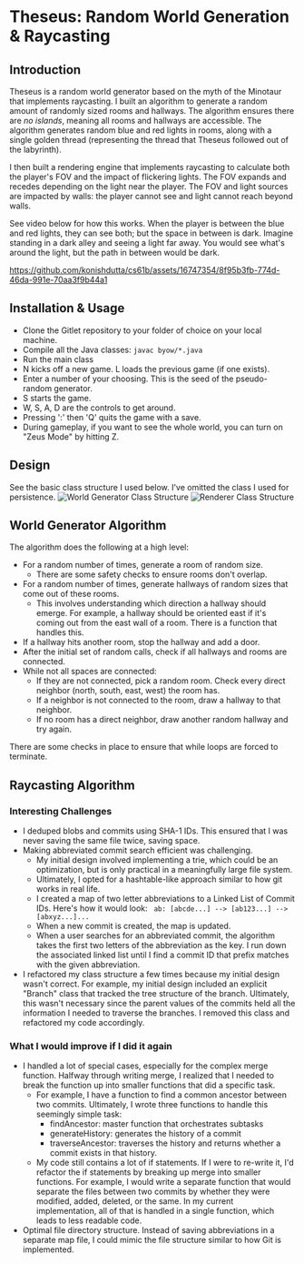 # Theseus: Random World Generation & Raycasting

## Introduction
Theseus is a random world generator based on the myth
of the Minotaur that implements raycasting. I built an algorithm
to generate a random amount of randomly sized rooms and hallways.
The algorithm ensures there are *no islands*, meaning all rooms and hallways
are accessible. The algorithm generates random blue and red lights in rooms, along with a single
golden thread (representing the thread that Theseus followed out of the labyrinth).

I then built a rendering engine that implements raycasting to calculate both
the player's FOV and the impact of flickering lights. The FOV expands and recedes
depending on the light near the player. The FOV and light sources are impacted by
walls: the player cannot see and light cannot reach beyond walls.

See video below for how this works. When the player is between the blue and red lights, they can
see both; but the space in between is dark. Imagine standing in a dark alley and seeing a light
far away. You would see what's around the light, but the path in between would be dark.

https://github.com/konishdutta/cs61b/assets/16747354/8f95b3fb-774d-46da-991e-70aa3f9b44a1

## Installation & Usage
- Clone the Gitlet repository to your folder of choice on your local machine.
- Compile all the Java classes:
  ```javac byow/*.java```
- Run the main class
- N kicks off a new game. L loads the previous game (if one exists).
- Enter a number of your choosing. This is the seed of the pseudo-random generator.
- S starts the game.
- W, S, A, D are the controls to get around.
- Pressing ':' then 'Q' quits the game with a save.
- During gameplay, if you want to see the whole world, you can turn on "Zeus Mode" by hitting Z.

## Design
See the basic class structure I used below. I've omitted the class I used for persistence.
![World Generator Class Structure](https://github.com/konishdutta/cs61b/assets/16747354/d873549e-c9e7-42a8-be28-a1e6c7ee366e)
![Renderer Class Structure](https://github.com/konishdutta/cs61b/assets/16747354/3a1b43be-aeff-4099-82c2-d8b2dd864af2)

## World Generator Algorithm
The algorithm does the following at a high level:
- For a random number of times, generate a room of random size.
   - There are some safety checks to ensure rooms don't overlap.
- For a random number of times, generate hallways of random sizes that come out of these rooms.
   - This involves understanding which direction a hallway should emerge. For example, a hallway should be oriented east if it's coming out from the east wall of a room. There is a function that handles this.
- If a hallway hits another room, stop the hallway and add a door.
- After the initial set of random calls, check if all hallways and rooms are connected.
- While not all spaces are connected:
   - If they are not connected, pick a random room. Check every direct neighbor (north, south, east, west) the room has.
   - If a neighbor is not connected to the room, draw a hallway to that neighbor.
   - If no room has a direct neighbor, draw another random hallway and try again.

There are some checks in place to ensure that while loops are forced to terminate.

## Raycasting Algorithm

### Interesting Challenges
- I deduped blobs and commits using SHA-1 IDs. This ensured that
  I was never saving the same file twice, saving space.
- Making abbreviated commit search efficient was challenging.
    - My initial design involved implementing a trie, which
      could be an optimization, but is only practical in a
      meaningfully large file system.
    - Ultimately, I opted for a hashtable-like approach similar to
      how git works in real life.
    - I created a map of two letter abbreviations to a Linked List of Commit IDs. Here's how it would look:
      ``` ab: [abcde...] --> [ab123...] --> [abxyz...]...```
    - When a new commit is created, the map is updated.
    - When a user searches for an abbreviated commit,
      the algorithm takes the first two letters of the
      abbreviation as the key. I run down the associated linked list
      until I find a commit ID that prefix matches with the given abbreviation.
- I refactored my class structure a few times because my
  initial design wasn't correct. For example, my initial design
  included an explicit "Branch" class that tracked the
  tree structure of the branch. Ultimately, this wasn't
  necessary since the parent values of the commits held all the
  information I needed to traverse the branches. I removed this
  class and refactored my code accordingly.

### What I would improve if I did it again
- I handled a lot of special cases, especially for the complex merge function.
  Halfway through writing merge, I realized that I needed to break
  the function up into smaller functions that did a specific task.
    - For example, I have a function to find a common ancestor between two commits. Ultimately, I
      wrote three functions to handle this seemingly simple task:
        - findAncestor: master function that orchestrates subtasks
        - generateHistory: generates the history of a commit
        - traverseAncestor: traverses the history and returns whether a commit exists in that history.
    - My code still contains a lot of if statements. If I were to re-write it,
      I'd refactor the if statements by breaking up merge into smaller functions. For example,
      I would write a separate function that would separate the files between two commits by whether
      they were modified, added, deleted, or the same. In my current implementation, all of that is handled
      in a single function, which leads to less readable code.
- Optimal file directory structure. Instead of saving abbreviations in a
  separate map file, I could mimic the file structure similar to how Git is implemented.
